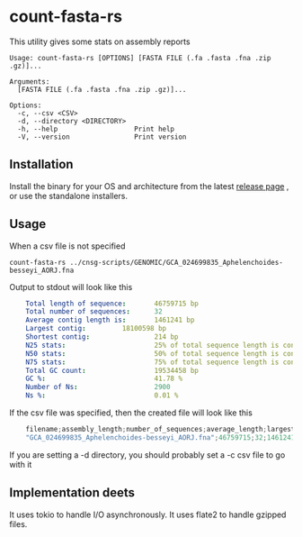 # count-fasta-rs

This utility gives some stats on assembly reports

    Usage: count-fasta-rs [OPTIONS] [FASTA FILE (.fa .fasta .fna .zip .gz)]...

    Arguments:
      [FASTA FILE (.fa .fasta .fna .zip .gz)]...  

    Options:
      -c, --csv <CSV>              
      -d, --directory <DIRECTORY>  
      -h, --help                   Print help
      -V, --version                Print version

## Installation

Install the binary for your OS and architecture from the latest [release page](https://github.com/jovillarrealm/count-fasta-rs/releases) , or use the standalone installers. 

## Usage 
When a csv file is not specified 

    count-fasta-rs ../cnsg-scripts/GENOMIC/GCA_024699835_Aphelenchoides-besseyi_AORJ.fna 

Output to stdout will look like this

```yaml
    Total length of sequence:       46759715 bp
    Total number of sequences:      32
    Average contig length is:       1461241 bp
    Largest contig:         18100598 bp
    Shortest contig:                214 bp
    N25 stats:                      25% of total sequence length is contained in the 1 sequences >= 18100598 bp
    N50 stats:                      50% of total sequence length is contained in the 2 sequences >= 16068654 bp
    N75 stats:                      75% of total sequence length is contained in the 3 sequences >= 10965501 bp
    Total GC count:                 19534458 bp
    GC %:                           41.78 %
    Number of Ns:                   2900
    Ns %:                           0.01 %
```

If the csv file was specified, then the created file will look like this
```rs
    filename;assembly_length;number_of_sequences;average_length;largest_contig;shortest_contig;N50;GC_percentage;total_N;N_percentage
    "GCA_024699835_Aphelenchoides-besseyi_AORJ.fna";46759715;32;1461241.09;18100598;214;16068654;41.78;2900;0.01
```
If you are setting a -d directory, you should probably set a -c csv file to go with it

## Implementation deets

It uses tokio to handle I/O asynchronously. It uses flate2 to handle gzipped files.
